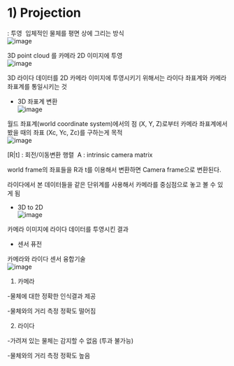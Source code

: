 # 1) Projection

: 투영 
입체적인 물체를 평면 상에 그리는 방식     
![image](https://user-images.githubusercontent.com/81483791/171217281-27ec760a-e7ae-417a-b6f8-81da8410b2ec.png)

3D point cloud 를 카메라 2D 이미지에 투영     
![image](https://user-images.githubusercontent.com/81483791/171217299-69567d7d-e465-41f8-a0f8-fc3f8077f2c9.png)

3D 라이다 데이터를 2D 카메라 이미지에 투영시키기 위해서는
라이다 좌표계와 카메라 좌표계를 통일시키는 것

- 3D 좌표계 변환     
![image](https://user-images.githubusercontent.com/81483791/171217326-ca0a16ff-96ff-4581-81a9-eb0a6cacc00c.png)

월드 좌표계(world coordinate system)에서의 점 (X, Y, Z)로부터 카메라 좌표계에서 봤을 때의 좌표 (Xc, Yc, Zc)를 구하는게 목적     
![image](https://user-images.githubusercontent.com/81483791/171217391-d43af66c-6ea3-4d7b-8bbc-626feae68dcc.png)

[R|t] : 회전/이동변환 행렬
 A : intrinsic camera matrix

world frame의 좌표들을 R과 t를 이용해서 변환하면 Camera frame으로 변환된다.

라이다에서 본 데이터들을 같은 단위계를 사용해서 카메라를 중심점으로 놓고 볼 수 있게 됨

- 3D to 2D    
![image](https://user-images.githubusercontent.com/81483791/171217480-22d1512f-5457-471c-b912-c5c32d6efca3.png)

카메라 이미지에 라이다 데이터를 투영시킨 결과

- 센서 퓨전 

카메라와 라이다 센서 융합기술     
![image](https://user-images.githubusercontent.com/81483791/171217519-a9544c30-58a0-4127-9cc5-bbaf13fe3f08.png)

1. 카메라

-물체에 대한 정확한 인식결과 제공

-물체와의 거리 측정 정확도 떨어짐

2. 라이다

-가려져 있는 물체는 감지할 수 없음 (투과 불가능)

-물체와의 거리 측정 정확도 높음
